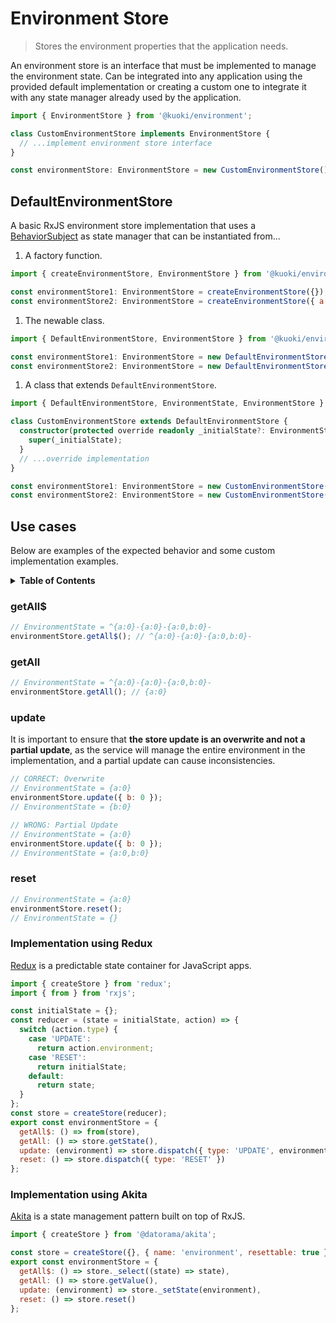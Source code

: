 # Environment Store

> Stores the environment properties that the application needs.

An environment store is an interface that must be implemented to manage the environment state. Can be integrated into any application using the provided default implementation or creating a custom one to integrate it with any state manager already used by the application.

```ts
import { EnvironmentStore } from '@kuoki/environment';

class CustomEnvironmentStore implements EnvironmentStore {
  // ...implement environment store interface
}

const environmentStore: EnvironmentStore = new CustomEnvironmentStore();
```

## DefaultEnvironmentStore

A basic RxJS environment store implementation that uses a [BehaviorSubject](https://rxjs.dev/api/index/class/BehaviorSubject) as state manager that can be instantiated from...

1. A factory function.

```js
import { createEnvironmentStore, EnvironmentStore } from '@kuoki/environment';

const environmentStore1: EnvironmentStore = createEnvironmentStore({});
const environmentStore2: EnvironmentStore = createEnvironmentStore({ a: 0 });
```

1. The newable class.

```js
import { DefaultEnvironmentStore, EnvironmentStore } from '@kuoki/environment';

const environmentStore1: EnvironmentStore = new DefaultEnvironmentStore({});
const environmentStore2: EnvironmentStore = new DefaultEnvironmentStore({ a: 0 });
```

1. A class that extends `DefaultEnvironmentStore`.

```ts
import { DefaultEnvironmentStore, EnvironmentState, EnvironmentStore } from '@kuoki/environment';

class CustomEnvironmentStore extends DefaultEnvironmentStore {
  constructor(protected override readonly _initialState?: EnvironmentState) {
    super(_initialState);
  }
  // ...override implementation
}

const environmentStore1: EnvironmentStore = new CustomEnvironmentStore({});
const environmentStore2: EnvironmentStore = new CustomEnvironmentStore({ a: 0 });
```

## Use cases

Below are examples of the expected behavior and some custom implementation examples.

<details>
  <summary><strong>Table of Contents</strong></summary>
  <ol>
    <li><a href="#getall">getAll$</a></li>
    <li><a href="#getall-1">getAll</a></li>
    <li><a href="#update">update</a></li>
    <li><a href="#reset">reset</a></li>
    <li><a href="#implementation-using-redux">Implementation using Redux</a></li>
    <li><a href="#implementation-using-akita">Implementation using Akita</a></li>
  </ol>
</details>

### getAll$

```js
// EnvironmentState = ^{a:0}-{a:0}-{a:0,b:0}-
environmentStore.getAll$(); // ^{a:0}-{a:0}-{a:0,b:0}-
```

### getAll

```js
// EnvironmentState = ^{a:0}-{a:0}-{a:0,b:0}-
environmentStore.getAll(); // {a:0}
```

### update

It is important to ensure that **the store update is an overwrite and not a partial update**,
as the service will manage the entire environment in the implementation,
and a partial update can cause inconsistencies.

```js
// CORRECT: Overwrite
// EnvironmentState = {a:0}
environmentStore.update({ b: 0 });
// EnvironmentState = {b:0}
```

```js
// WRONG: Partial Update
// EnvironmentState = {a:0}
environmentStore.update({ b: 0 });
// EnvironmentState = {a:0,b:0}
```

### reset

```js
// EnvironmentState = {a:0}
environmentStore.reset();
// EnvironmentState = {}
```

### Implementation using Redux

[Redux](https://redux.js.org/) is a predictable state container for JavaScript apps.

```js
import { createStore } from 'redux';
import { from } from 'rxjs';

const initialState = {};
const reducer = (state = initialState, action) => {
  switch (action.type) {
    case 'UPDATE':
      return action.environment;
    case 'RESET':
      return initialState;
    default:
      return state;
  }
};
const store = createStore(reducer);
export const environmentStore = {
  getAll$: () => from(store),
  getAll: () => store.getState(),
  update: (environment) => store.dispatch({ type: 'UPDATE', environment }),
  reset: () => store.dispatch({ type: 'RESET' })
};
```

### Implementation using Akita

[Akita](https://datorama.github.io/akita/) is a state management pattern built on top of RxJS.

```js
import { createStore } from '@datorama/akita';

const store = createStore({}, { name: 'environment', resettable: true });
export const environmentStore = {
  getAll$: () => store._select((state) => state),
  getAll: () => store.getValue(),
  update: (environment) => store._setState(environment),
  reset: () => store.reset()
};
```
